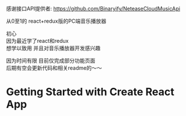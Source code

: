 感谢接口API提供者:  https://github.com/Binaryify/NeteaseCloudMusicApi

从0至1的 react+redux版的PC端音乐播放器  

初心  
因为最近学了react和redux  
想学以致用 并且对音乐播放器开发感兴趣    
    
    
因为时间有限 目前仅完成部分功能页面  
后期有空会更新代码和相关readme的～～

# Getting Started with Create React App
